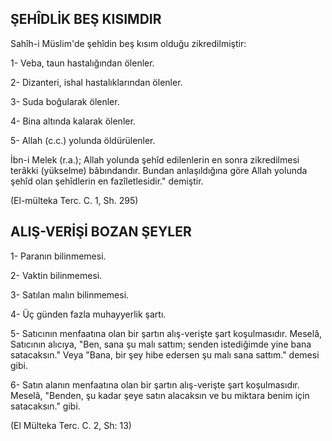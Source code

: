 ## ŞEHÎDLİK BEŞ KISIMDIR

Sahîh-i Müslim'de şehîdin beş kısım olduğu zikredilmiştir:

1- Veba, taun hastalığından ölenler.

2- Dizanteri, ishal hastalıklarından ölenler.

3- Suda boğularak ölenler.

4- Bina altında kalarak ölenler.

5- Allah (c.c.) yolunda öldürülenler.

İbn-i Melek (r.a.); Allah yolunda şehîd edilenlerin en sonra zikredilmesi terâkki (yükselme) bâbındandır. Bun­dan anlaşıldığına göre Allah yolunda şehîd olan şehîdlerin en fazîletlesidir." demiştir.

(El-mülteka Terc. C. 1, Sh. 295)

## ALIŞ-VERİŞİ BOZAN ŞEYLER

1- Paranın bilinmemesi.

2- Vaktin bilinmemesi.

3- Satılan malın bilinmemesi.

4- Üç günden fazla muhayyerlik şartı.

5- Satıcının menfaatına olan bir şartın alış-verişte şart koşulmasıdır. Meselâ, Satıcının alıcıya, "Ben, sana şu malı sattım; senden istediğimde yine bana satacaksın." Veya "Bana, bir şey hibe edersen şu malı sana sattım." demesi gibi.

6- Satın alanın menfaatına olan bir şartın alış-verişte şart koşulmasıdır. Meselâ, "Benden, şu kadar şeye satın alacaksın ve bu miktara benim için satacaksın." gibi.

(El Mülteka Terc. C. 2, Sh: 13)
